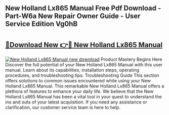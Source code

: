 ## New Holland Lx865 Manual Free Pdf Download - Part-W6a New Repair Owner Guide - User Service Edition Vg0hB

# <h2><a href="http://bc94042.oget.top/?id=New+Holland+Lx865+Manual">🔗Download New 👉🔴 New Holland Lx865 Manual</a></h2>

[![New Holland Lx865 Manual new download](https://i.imgur.com/5g1atiW.png)](http://bc94042.oget.top/?id=New+Holland+Lx865+Manual)
Product Mastery Begins Here Discover the full potential of your New Holland Lx865 Manual with this user manual. Learn about its capabilities, installation steps, operating procedures, and troubleshooting tips. Troubleshooting Guide This section offers solutions to common issues encountered while using your New Holland Lx865 Manual. This remarkable New Holland Lx865 Manual offers a plethora of features to enhance your daily life. We believe that the New Holland Lx865 Manual has been a vital tool in your quest to understand the ins and outs of your latest acquisition. If you need any assistance or clarification, our customer service team is here to help.
